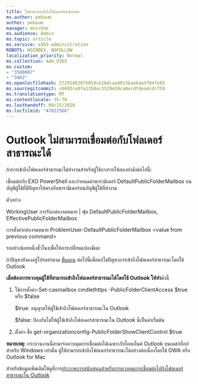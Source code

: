 ```yaml
---
title: ไม่สามารถเข้าถึงโฟลเดอร์สาธารณะ
ms.author: pebaum
author: pebaum
manager: mnirkhe
ms.audience: Admin
ms.topic: article
ms.service: o365-administration
ROBOTS: NOINDEX, NOFOLLOW
localization_priority: Normal
ms.collection: Adm_O365
ms.custom:
- "3500007"
- "3462"
ms.openlocfilehash: 272918b38f6019cb2bdcaa4013baebaa5f04fe85
ms.sourcegitcommit: c6692ce0fa1358ec3529e59ca0ecdfdea4cdc759
ms.translationtype: MT
ms.contentlocale: th-TH
ms.lasthandoff: 09/15/2020
ms.locfileid: "47812566"
---
```

# <a name="outlook-cannot-connect-to-public-folders"></a>Outlook ไม่สามารถเชื่อมต่อกับโฟลเดอร์สาธารณะได้

ถ้าการเข้าถึงโฟลเดอร์สาธารณะไม่ทำงานสำหรับผู้ใช้บางรายให้ลองทำดังต่อไปนี้:

เชื่อมต่อกับ EXO PowerShell และกำหนดค่าพารามิเตอร์ DefaultPublicFolderMailbox บนบัญชีผู้ใช้ที่มีปัญหาให้ตรงกับพารามิเตอร์บนบัญชีผู้ใช้ที่ทำงาน

ตัวอย่าง

WorkingUser การรับกล่องจดหมาย | ฟุต DefaultPublicFolderMailbox, EffectivePublicFolderMailbox

การตั้งค่ากล่องจดหมาย ProblemUser-DefaultPublicFolderMailbox \<value from previous command>

รออย่างน้อยหนึ่งชั่วโมงเพื่อให้การเปลี่ยนแปลงมีผล

ถ้าปัญหายังคงอยู่โปรดทำตาม [ขั้นตอน](https://aka.ms/pfcte) ต่อไปนี้เพื่อแก้ไขปัญหาการเข้าถึงโฟลเดอร์สาธารณะโดยใช้ Outlook
 
**เมื่อต้องการควบคุมผู้ใช้ที่สามารถเข้าถึงโฟลเดอร์สาธารณะได้โดยใช้ Outlook ให้ทำ**ดังนี้

1.  ใช้การตั้งค่า-Set-casmailbox cmdlethttps <mailboxname> -PublicFolderClientAccess $true หรือ $false  
      
    $true: อนุญาตให้ผู้ใช้เข้าถึงโฟลเดอร์สาธารณะใน Outlook  
      
    $false: ป้องกันไม่ให้ผู้ใช้เข้าถึงโฟลเดอร์สาธารณะใน Outlook นี่เป็นค่าเริ่มต้น  
        
2.  ตั้งค่า-ชื่อ get-organizationconfig-PublicFolderShowClientControl $true   
      
**หมายเหตุ:** กระบวนงานนี้สามารถควบคุมการเชื่อมต่อได้เฉพาะกับไคลเอ็นต์ Outlook บนเดสก์ท็อปสำหรับ Windows เท่านั้น ผู้ใช้สามารถเข้าถึงโฟลเดอร์สาธารณะได้อย่างต่อเนื่องโดยใช้ OWA หรือ Outlook for Mac
 
สำหรับข้อมูลเพิ่มเติมให้ดูที่การ[ประกาศการสนับสนุนสำหรับการควบคุมการเชื่อมต่อไปยังโฟลเดอร์สาธารณะใน Outlook](https://aka.ms/controlpf)
